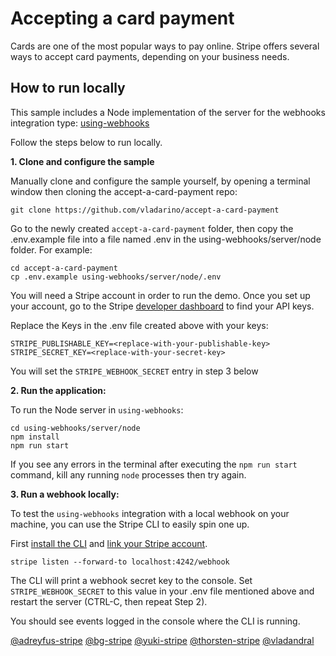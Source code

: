 # Accepting a card payment

Cards are one of the most popular ways to pay online. Stripe offers several ways to accept card payments, depending on your business needs.


## How to run locally

This sample includes a Node implementation of the server for the webhooks integration type: [using-webhooks](/using-webhooks) 

Follow the steps below to run locally.

**1. Clone and configure the sample**

Manually clone and configure the sample yourself, by opening a terminal window then cloning the accept-a-card-payment repo:

```
git clone https://github.com/vladarino/accept-a-card-payment
```

Go to the newly created `accept-a-card-payment` folder, then copy the .env.example file into a file named .env in the using-webhooks/server/node folder. 
For example:

```
cd accept-a-card-payment
cp .env.example using-webhooks/server/node/.env
```

You will need a Stripe account in order to run the demo. Once you set up your account, go to the Stripe [developer dashboard](https://stripe.com/docs/development#api-keys) to find your API keys.

Replace the Keys in the .env file created above with your keys:

```
STRIPE_PUBLISHABLE_KEY=<replace-with-your-publishable-key>
STRIPE_SECRET_KEY=<replace-with-your-secret-key>
```

You will set the ```STRIPE_WEBHOOK_SECRET``` entry in step 3 below
  

**2. Run the application:**

To run the Node server in `using-webhooks`:

```
cd using-webhooks/server/node
npm install
npm run start
```

If you see any errors in the terminal after executing the ``npm run start`` command, kill any running ``node`` processes then try again.

**3. Run a webhook locally:**

To test the `using-webhooks` integration with a local webhook on your machine, you can use the Stripe CLI to easily spin one up.

First [install the CLI](https://stripe.com/docs/stripe-cli) and [link your Stripe account](https://stripe.com/docs/stripe-cli#link-account).

```
stripe listen --forward-to localhost:4242/webhook
```

The CLI will print a webhook secret key to the console. Set `STRIPE_WEBHOOK_SECRET` to this value in your .env file mentioned above and restart the server (CTRL-C, then repeat Step 2).

You should see events logged in the console where the CLI is running.


[@adreyfus-stripe](https://twitter.com/adrind)
[@bg-stripe](https://github.com/bg-stripe)
[@yuki-stripe](https://github.com/yuki-stripe)
[@thorsten-stripe](https://twitter.com/thorwebdev)
[@vladandral](https://linkedin.com/in/vandral)

